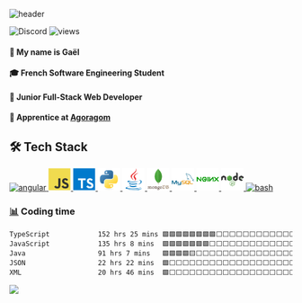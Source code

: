 ![header](https://capsule-render.vercel.app/api?type=waving&height=150&color=0:14406D,100:308A70&section=header&text=Hi%20there%20👋&fontColor=f2f2f2&fontSize=40&desc=😎%20code%20enjoyer&descSize=15&descAlign=48&descAlignY=80&animation=fadeIn)

![Discord](https://dcbadge.vercel.app/api/shield/224537059308732416?compact=true)
![views](https://komarev.com/ghpvc/?username=Pexilo&style=for-the-badge&label=VIEWS&color=5865f2)

#### 🙌 My name is Gaël
#### 🎓 French Software Engineering Student
#### 🌱 Junior Full-Stack Web Developer
#### 📍 Apprentice at [Agoragom](https://agoragom.com/) 


## 🛠 Tech Stack

<p align="left">
  <a href="https://angular.io" target="_blank" rel="noreferrer">
    <img
    src="https://angular.io/assets/images/logos/angular/angular.svg"
    alt="angular"
    width="40"
    height="40"
    />
  </a>
  <a
    href="https://developer.mozilla.org/en-US/docs/Web/JavaScript"
    target="_blank"
    rel="noreferrer"
    >
    <img
    src="https://raw.githubusercontent.com/devicons/devicon/master/icons/javascript/javascript-original.svg"
    alt="javascript"
    width="40"
    height="40"
    />
  </a>
  <a href="https://www.typescriptlang.org/" target="_blank" rel="noreferrer">
    <img
    src="https://raw.githubusercontent.com/devicons/devicon/master/icons/typescript/typescript-original.svg"
    alt="typescript"
    width="40"
    height="40"
    />
  </a>
  <a href="https://www.python.org" target="_blank" rel="noreferrer">
    <img
    src="https://raw.githubusercontent.com/devicons/devicon/master/icons/python/python-original.svg"
    alt="python"
    width="40"
    height="40"
    />
  </a>
  <a href="https://www.java.com" target="_blank" rel="noreferrer">
    <img
      src="https://raw.githubusercontent.com/devicons/devicon/master/icons/java/java-original.svg"
      alt="java"
      width="40"
      height="40"
    />
  </a>
    <a href="https://www.mongodb.com/" target="_blank" rel="noreferrer">
      <img
      src="https://raw.githubusercontent.com/devicons/devicon/master/icons/mongodb/mongodb-original-wordmark.svg"
      alt="mongodb"
      width="40"
      height="40"
      />
    </a>
    <a href="https://www.mysql.com/" target="_blank" rel="noreferrer">
      <img
        src="https://raw.githubusercontent.com/devicons/devicon/master/icons/mysql/mysql-original-wordmark.svg"
        alt="mysql"
        width="40"
        height="40"
      />
    </a>
    <a href="https://www.nginx.com" target="_blank" rel="noreferrer">
      <img
      src="https://raw.githubusercontent.com/devicons/devicon/master/icons/nginx/nginx-original.svg"
      alt="nginx"
      width="40"
      height="40"
      />
    </a>
    <a href="https://nodejs.org" target="_blank" rel="noreferrer">
      <img
      src="https://raw.githubusercontent.com/devicons/devicon/master/icons/nodejs/nodejs-original-wordmark.svg"
      alt="nodejs"
      width="40"
      height="40"
      />
    </a>
    <a href="https://www.gnu.org/software/bash/" target="_blank" rel="noreferrer">
      <img
        src="https://www.vectorlogo.zone/logos/gnu_bash/gnu_bash-icon.svg"
        alt="bash"
        width="40"
        height="40"
      />
    </a>
  </p>
  
  
### [📊](https://wakatime.com/@Pexilo) Coding time
<!--START_SECTION:waka-->

```txt
TypeScript            152 hrs 25 mins 🟩🟩🟩🟩🟩🟩🟩🟩⬜⬜⬜⬜⬜⬜⬜⬜⬜⬜⬜⬜⬜⬜⬜⬜⬜   31.20 %
JavaScript            135 hrs 8 mins  🟩🟩🟩🟩🟩🟩🟩⬜⬜⬜⬜⬜⬜⬜⬜⬜⬜⬜⬜⬜⬜⬜⬜⬜⬜   27.66 %
Java                  91 hrs 7 mins   🟩🟩🟩🟩🟨⬜⬜⬜⬜⬜⬜⬜⬜⬜⬜⬜⬜⬜⬜⬜⬜⬜⬜⬜⬜   18.65 %
JSON                  22 hrs 22 mins  🟩⬜⬜⬜⬜⬜⬜⬜⬜⬜⬜⬜⬜⬜⬜⬜⬜⬜⬜⬜⬜⬜⬜⬜⬜   04.58 %
XML                   20 hrs 46 mins  🟩⬜⬜⬜⬜⬜⬜⬜⬜⬜⬜⬜⬜⬜⬜⬜⬜⬜⬜⬜⬜⬜⬜⬜⬜   04.25 %
```

<!--END_SECTION:waka-->
  
![](https://hit.yhype.me/github/profile?user_id=67436391)
